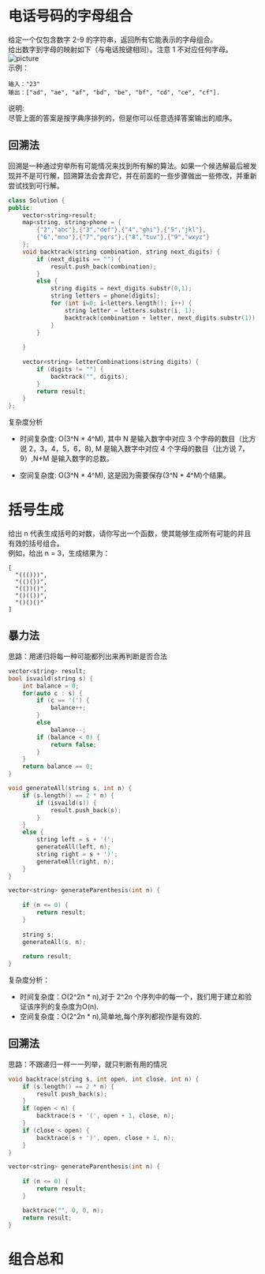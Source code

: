 # 电话号码的字母组合
给定一个仅包含数字 2-9 的字符串，返回所有它能表示的字母组合。  
给出数字到字母的映射如下（与电话按键相同）。注意 1 不对应任何字母。  
![picture](https://assets.leetcode-cn.com/aliyun-lc-upload/original_images/17_telephone_keypad.png)  
示例：
```
输入："23"
输出：["ad", "ae", "af", "bd", "be", "bf", "cd", "ce", "cf"].
```
说明:  
尽管上面的答案是按字典序排列的，但是你可以任意选择答案输出的顺序。
## 回溯法
回溯是一种通过穷举所有可能情况来找到所有解的算法。如果一个候选解最后被发现并不是可行解，回溯算法会舍弃它，并在前面的一些步骤做出一些修改，并重新尝试找到可行解。
```c++
class Solution {
public:
    vector<string>result;
    map<string, string>phone = {
        {"2","abc"},{"3","def"},{"4","ghi"},{"5","jkl"},
        {"6","mno"},{"7","pqrs"},{"8","tuv"},{"9","wxyz"}
    };
    void backtrack(string combination, string next_digits) {
        if (next_digits == "") {
            result.push_back(combination);
        }
        else {
            string digits = next_digits.substr(0,1);
            string letters = phone[digits];
            for (int i=0; i<letters.length(); i++) {
                string letter = letters.substr(i, 1);
                backtrack(combination + letter, next_digits.substr(1));
            }
        }
        
    }
    
    vector<string> letterCombinations(string digits) {
        if (digits != "") {
            backtrack("", digits);
        }
        return result;
    }
};
```
复杂度分析

- 时间复杂度: O(3^N * 4^M), 其中 N 是输入数字中对应 3 个字母的数目（比方说 2，3，4，5，6，8), M 是输入数字中对应 4 个字母的数目（比方说 7，9）,N+M 是输入数字的总数。  

- 空间复杂度: O(3^N * 4^M), 这是因为需要保存(3^N * 4^M)个结果。
# 括号生成
给出 n 代表生成括号的对数，请你写出一个函数，使其能够生成所有可能的并且有效的括号组合。  
例如，给出 n = 3，生成结果为：
```
[
  "((()))",
  "(()())",
  "(())()",
  "()(())",
  "()()()"
]
```
## 暴力法
思路：用递归将每一种可能都列出来再判断是否合法
```c++
vector<string> result;
bool isvaild(string s) {
    int balance = 0;
    for(auto c : s) {
        if (c == '(') {
            balance++;
        }
        else
            balance--;
        if (balance < 0) {
            return false;
        }
    }
    return balance == 0;
}

void generateAll(string s, int n) {
    if (s.length() == 2 * n) {
        if (isvaild(s)) {
            result.push_back(s);
        }
    }
    else {
        string left = s + '(';
        generateAll(left, n);
        string right = s + ')';
        generateAll(right, n);
    }
}

vector<string> generateParenthesis(int n) {
    
    if (n <= 0) {
        return result;
    }
    
    string s;
    generateAll(s, n);
    
    return result;
}
```
复杂度分析：  
- 时间复杂度：O(2^2n * n),对于 2^2n 个序列中的每一个，我们用于建立和验证该序列的复杂度为O(n).
- 空间复杂度：O(2^2n * n),简单地,每个序列都视作是有效的.
## 回溯法
思路：不跟递归一样一一列举，就只判断有用的情况
```c++
void backtrace(string s, int open, int close, int n) {
    if (s.length() == 2 * n) {
        result.push_back(s);
    }
    if (open < n) {
        backtrace(s + '(', open + 1, close, n);
    }
    if (close < open) {
        backtrace(s + ')', open, close + 1, n);
    }
}

vector<string> generateParenthesis(int n) {
    
    if (n <= 0) {
        return result;
    }

    backtrace("", 0, 0, n);
    return result;
}
```
# 组合总和




























